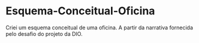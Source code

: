 # Esquema-Conceitual-Oficina
Criei um esquema conceitual de uma oficina. A partir da narrativa fornecida pelo desafio do projeto da DIO.
